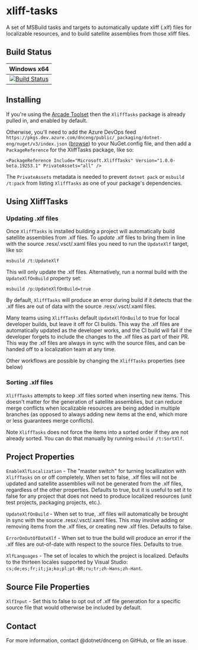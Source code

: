 # xliff-tasks

A set of MSBuild tasks and targets to automatically update xliff (.xlf) files for localizable resources, and to build satellite assemblies from those xliff files.

## Build Status

|Windows x64 |
|:------:|
|[![Build Status][win-x64-build-badge]][win-x64-build]|

## Installing

If you're using the [Arcade Toolset][arcade-toolset] then the `XliffTasks` package is already pulled in, and enabled by default.

Otherwise, you'll need to add the Azure DevOps feed `https://pkgs.dev.azure.com/dnceng/public/_packaging/dotnet-eng/nuget/v3/index.json` ([browse](https://dev.azure.com/dnceng/public/_packaging?_a=feed&feed=dotnet-eng)) to your NuGet.config file, and then add a `PackageReference` for the XliffTasks package, like so:

```
<PackageReference Include="Microsoft.XliffTasks" Version="1.0.0-beta.19253.1" PrivateAssets="all" />
```

The `PrivateAssets` metadata is needed to prevent `dotnet pack` or `msbuild /t:pack` from listing `XliffTasks` as one of your package's dependencies.

## Using XliffTasks

### Updating .xlf files

Once `XliffTasks` is installed building a project will automatically build satellite assemblies from .xlf files. To _update_ .xlf files to bring them in line with the source .resx/.vsct/.xaml files you need to run the `UpdateXlf` target, like so:

```
msbuild /t:UpdateXlf
```

This will only update the .xlf files. Alternatively, run a normal build with the `UpdateXlfOnBuild` property set:

```
msbuild /p:UpdateXlfOnBuild=true
```

By default, `XliffTasks` will produce an error during build if it detects that the .xlf files are out of data with the source .resx/.vsct/.xaml files.

Many teams using `XliffTasks` default `UpdateXlfOnBuild` to true for local developer builds, but leave it off for CI builds. This way the .xlf files are automatically updated as the developer works, and the CI build will fail if the developer forgets to include the changes to the .xlf files as part of their PR. This way the .xlf files are always in sync with the source files, and can be handed off to a localization team at any time.

Other workflows are possible by changing the `XliffTasks` properties (see below)

### Sorting .xlf files

`XliffTasks` attempts to keep .xlf files sorted when inserting new items. This doesn't matter for the generation of satellite assemblies, but can reduce merge conflicts when localizable resources are being added in multiple branches (as opposed to always adding new items at the end, which more or less guarantees merge conflicts).

Note `XliffTasks` does not force the items into a sorted order if they are not already sorted. You can do that manually by running `msbuild /t:SortXlf`.

## Project Properties

`EnableXlfLocalization` - The "master switch" for turning locallization with `XliffTasks` on or off completely. When set to false, .xlf files will not be updated and satellite assemblies will not be generated from the .xlf files, regardless of the other properties. Defaults to true, but it is useful to set it to false for any project that does not need to produce localized resources (unit test projects, packaging projects, etc.).

`UpdateXlfOnBuild` - When set to true, .xlf files will automatically be brought in sync with the source .resx/.vsct/.xaml files. This may involve adding or removing items from the .xlf files, or creating new .xlf files. Defaults to false.

`ErrorOnOutOfDateXlf` - When set to true the build will produce an error if the .xlf files are out-of-date with respect to the source files. Defaults to true.

`XlfLanguages` - The set of locales to which the project is localized. Defaults to the thirteen locales supported by Visual Studio: `cs;de;es;fr;it;ja;ko;pl;pt-BR;ru;tr;zh-Hans;zh-Hant`.

## Source File Properties

`XlfInput` - Set this to false to opt out of .xlf file generation for a specific source file that would otherwise be included by default.

## Contact

For more information, contact @dotnet/dnceng on GitHub, or file an issue.

[win-x64-build-badge]: https://dev.azure.com/dnceng/internal/_apis/build/status/dotnet/xliff-tasks/dotnet-xliff-tasks-official-ci?branchName=main
[win-x64-build]: https://dev.azure.com/dnceng/internal/_build?definitionId=485&branchName=main
[arcade-toolset]: https://github.com/dotnet/arcade
